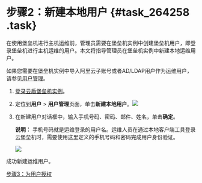 # 步骤2：新建本地用户 {#task_264258 .task}

在使用堡垒机进行主机运维前，管理员需要在堡垒机实例中创建堡垒机用户，即登录堡垒机进行主机运维的用户。本文将指导管理员在堡垒机实例中新建本地运维用户。

如果您需要在堡垒机实例中导入阿里云子账号或者AD/LDAP用户作为运维用户，请参见[用户管理](../../../../cn.zh-CN/用户指南（V2.1.7及以下）/管理员手册/用户管理.md#)。

1.  [登录云盾堡垒机实例](cn.zh-CN/快速入门/V2版本/登录实例.md#)。
2.  定位到**用户** \> **用户管理**页面，单击**新建本地用户**。![](http://static-aliyun-doc.oss-cn-hangzhou.aliyuncs.com/assets/img/12726/15585901263774_zh-CN.png)


3.  在新建用户对话框中，输入手机号码、密码、邮件、姓名，单击**确定**。 

    **说明：** 手机号码就是运维登录的用户名。运维人员在通过本地客户端工具登录云堡垒机时，需要使用这里定义的手机号码和密码完成用户身份验证。

    ![](http://static-aliyun-doc.oss-cn-hangzhou.aliyuncs.com/assets/img/12726/15585901263776_zh-CN.png)


成功新建运维用户。

[步骤3：为用户授权](cn.zh-CN/快速入门/V2版本/步骤3：为用户授权.md#)

